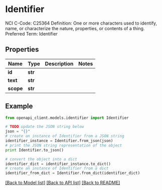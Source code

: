 # Identifier

NCI C-Code: C25364 Definition: One or more characters used to identify, name, or characterize the nature, properties, or contents of a thing. Preferred Term: Identifier

## Properties
Name | Type | Description | Notes
------------ | ------------- | ------------- | -------------
**id** | **str** |  | 
**text** | **str** |  | 
**scope** | **str** |  | 

## Example

```python
from openapi_client.models.identifier import Identifier

# TODO update the JSON string below
json = "{}"
# create an instance of Identifier from a JSON string
identifier_instance = Identifier.from_json(json)
# print the JSON string representation of the object
print Identifier.to_json()

# convert the object into a dict
identifier_dict = identifier_instance.to_dict()
# create an instance of Identifier from a dict
identifier_from_dict = Identifier.from_dict(identifier_dict)
```
[[Back to Model list]](../README.md#documentation-for-models) [[Back to API list]](../README.md#documentation-for-api-endpoints) [[Back to README]](../README.md)


